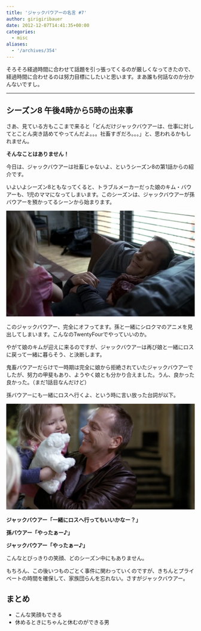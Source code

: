 ```yaml
---
title: 'ジャックバウアーの名言 #7'
author: girigiribauer
date: 2012-12-07T14:41:35+00:00
categories:
  - misc
aliases:
  - '/archives/354'
---
```

そろそろ経過時間に合わせて話題を引っ張ってくるのが厳しくなってきたので、 経過時間に合わせるのは努力目標にしたいと思います。まあ誰も何話なのか分かんないですし。

---

## シーズン8 午後4時から5時の出来事

さあ、見ている方もここまで来ると「どんだけジャックバウアーは、仕事に対してとことん突き詰めてやってんだよ。。。社畜すぎだろ。。。」と、思われるかもしれません。

**そんなことはありません！**

今日は、ジャックバウアーは社畜じゃないよ、というシーズン8の第1話からの紹介です。

いよいよシーズン8ともなってくると、トラブルメーカーだった娘のキム・バウアーも、1児のママになってしまいます。このシーズンは、ジャックバウアーが孫バウアーを預かってるシーンから始まります。

![](resource01.jpg)

このジャックバウアー、完全にオフってます。孫と一緒にシロクマのアニメを見出してしまいます。こんなのTwentyFourでやっていいのか。

やがて娘のキムが迎えに来るのですが、ジャックバウアーは再び娘と一緒にロスに戻って一緒に暮らそう、と決断します。

鬼畜バウアーだらけで一時期は完全に娘から拒絶されていたジャックバウアーでしたが、努力の甲斐もあり、ようやく娘とも分かり合えました。うん、良かった良かった。（まだ1話目なんだけど）

孫バウアーにも一緒にロスへ行くよ、という時に言い放った台詞が以下。

![ジャックバウアー「一緒にロスへ行ってもいいかなー？」](resource02.jpg)

**ジャックバウアー「一緒にロスへ行ってもいいかなー？」**

**孫バウアー「やったぁー♪」**

**ジャックバウアー「やったぁー♪」**

こんなとびっきりの笑顔、どのシーズン中にもありません。

もちろん、この後いつものごとく事件に関わっていくのですが、きちんとプライベートの時間を確保して、家族団らんを忘れない。さすがジャックバウアー。

## まとめ

- こんな笑顔もできる
- 休めるときにちゃんと休むのができる男
